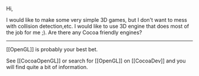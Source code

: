 Hi,

I would like to make some very simple 3D games, but I don't want to mess with collision detection,etc. I would like to use 3D engine that does most of the job for me ;). Are there any Cocoa friendly engines? 

---

[[OpenGL]] is probably your best bet.

See [[CocoaOpenGL]] or search for [[OpenGL]] on [[CocoaDev]] and you will find quite a bit of information.